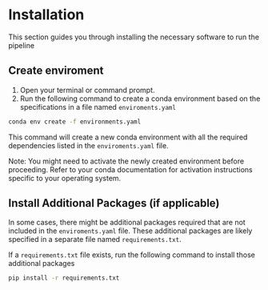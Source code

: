 # Installation
This section guides you through installing the necessary software to run the pipeline
## Create enviroment
1. Open your terminal or command prompt.
2. Run the following command to create a conda environment based on the specifications in a file named `enviroments.yaml`
```bash
conda env create -f environments.yaml
```
This command will create a new conda environment with all the required dependencies listed in the `enviroments.yaml` file.

Note: You might need to activate the newly created environment before proceeding. Refer to your conda documentation for activation instructions specific to your operating system.


##  Install Additional Packages (if applicable)
In some cases, there might be additional packages required that are not included in the `enviroments.yaml` file. These additional packages are likely specified in a separate file named `requirements.txt`.

If a `requirements.txt` file exists, run the following command to install those additional packages
```bash
pip install -r requirements.txt
```
